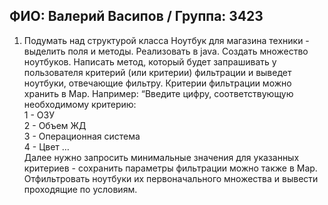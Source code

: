 ФИО: Валерий Васипов / Группа: 3423  
---
1. Подумать над структурой класса Ноутбук для магазина техники - выделить поля и методы. Реализовать в java.
   Создать множество ноутбуков.
   Написать метод, который будет запрашивать у пользователя критерий (или критерии) фильтрации и выведет ноутбуки, отвечающие фильтру. Критерии фильтрации можно хранить в Map. Например:
   “Введите цифру, соответствующую необходимому критерию:  
   1 - ОЗУ  
   2 - Объем ЖД  
   3 - Операционная система  
   4 - Цвет …  
   Далее нужно запросить минимальные значения для указанных критериев - сохранить параметры фильтрации можно также в Map.
   Отфильтровать ноутбуки их первоначального множества и вывести проходящие по условиям.